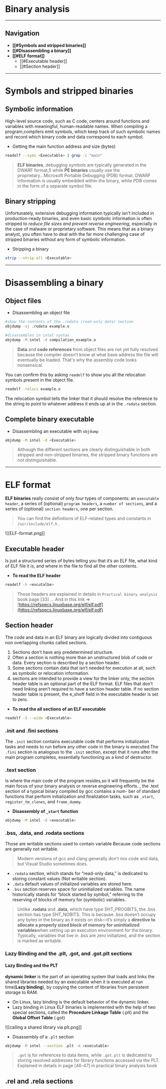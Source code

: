# Binary analysis
---
## Navigation
- **[[#Symbols and stripped binaries]]**
- **[[#Disassembling a binary]]**
- **[[#ELF format]]**
	- [[#Executable header]]
	- [[#Section header]]
---
# Symbols and stripped binaries
## Symbolic information
High-level source code, such as C code, centers around functions and variables with meaningful, human-readable names. When compiling a program,compilers emit symbols, which keep track of such symbolic
names and record which binary code and data correspond to each symbol.
- Getting the main function address and size (bytes)
```bash
readelf --syms <Executable> | grep -i "main"
```
> **ELF binaries**, debugging symbols are typically generated in the DWARF format,5 while **PE binaries** usually use the proprietary...Microsoft Portable Debugging (PDB) format. DWARF information is usually embedded within the binary, while PDB comes in the form of a separate symbol file.
## Binary stripping
Unfortunately, extensive debugging information typically isn’t included
in production-ready binaries, and even basic symbolic information is often stripped to *reduce file sizes and prevent reverse engineering*, especially in the case of malware or proprietary software. This means that as a binary analyst, you often have to deal with the far more challenging case of stripped binaries without any form of symbolic information.
- Stripping a binary
```bash
strip --strip-all <Executable>
```
---
# Disassembling a binary
## Object files
- Disassembling an object file
```bash
#show the contents of the .rodata (read-only data) section
objdump -sj .rodata example.o

#disassembles in intel syntax 
objdump -M intel -d compilation_example.o
```
>**Data** and **code references** from object files are not yet fully resolved because the compiler doesn’t know at what base address the file will eventually be loaded. That's why the assembly code looks nonsensical.

You can confirm this by asking `readelf` to show you all the relocation symbols present in the object file.
```bash
readelf -relocs example.o
```
The relocation symbol tells the linker that it should resolve the reference to the string to point to whatever address it ends up at in the `.rodata` section.
## Complete binary executable
- Disassembling an executable with `objdump`
```bash
objdump -M intel -d <Executable>
```
> Although the different sections are clearly distinguishable in both stripped and non-stripped binaries, the stripped binary functions are not distinguishable.
---
# ELF format
**ELF binaries** really consist of only four types of components: an `executable header`, a series of (optional) `program headers`, a `number of sections`, and a series of (optional) `section headers`, one per section.
> You can find the definitions of ELF-related types and constants in `/usr/include/elf.h` .

![[ELF-format.png]]

## Executable header
Is just a structured series of bytes telling you that it’s an ELF file, what kind of ELF file it is, and where in the file to find all the other contents.
- **To read the ELF header**
```bash
readelf -h <excutalbe>
```
> Those headers are explained in details in `Practical binary analysis` book  page [33] ...
> And  in this link => [https://refspecs.linuxbase.org/elf/elf.pdf](https://refspecs.linuxbase.org/elf/elf.pdf)

## Section header
The code and data in an ELF binary are logically divided into contiguous non overlapping chunks called sections.
1. Sections don’t have any predetermined structure.
2. Often a section is nothing more than an unstructured blob of code or data. Every section is described by a section header.
3. Some sections contain data that isn’t needed for execution at all, such as symbolic or relocation information.
4. sections are intended to provide a view for the linker only, the
section header table is an optional part of the ELF format. ELF files that don’t need linking aren’t required to have a section header table. If no section header table is present, the e_shoff field in the executable header is set to zero.

- **To read the all sections of an ELF executable**
```bash 
readelf -S --wide <Executable>
```
### .init and .fini sections
The `.init` section contains executable code that performs initialization tasks and needs to run before any other code in
the binary is executed.The `.fini` section is analogous to the `.init` section, except that it runs after the main program completes, essentially functioning as a kind of destructor.

### .text section
Is where the main code of the program resides,so it will frequently be the main focus of your binary analysis or reverse engineering efforts.
, the .text section of a typical binary compiled by gcc contains a num-
ber of standard functions that perform initialization and finalization tasks, such as `_start`, `register_tm_clones`, and `frame_dummy`.
- **Disassembly of `_start` function**
```bash
objdump -M intel -d <executable>
```

### .bss, .data, and .rodata sections
Those are writable sections used to contain variable Because code sections are generally not writable.
> Modern versions of gcc and clang generally don’t mix code and data, but Visual Studio sometimes does.

- `.rodata` section, which stands for “read-only data,” is dedicated to storing constant values (Not writable section).
- `.data` default values of initialized variables are stored here.
- `.bss` section reserves space for uninitialized variables. The name historically stands for “block started by symbol,” referring to the reserving of blocks of memory for (symbolic) variables.

>Unlike **.rodata** and **.data**, which have type SHT_PROGBITS, the .bss section has type SHT_NOBITS. This is because .bss doesn’t occupy any bytes in the binary as it exists on disk—it’s simply a **directive to allocate a properly sized block of memory for uninitialized variables**when setting up an execution environment for the binary. Typically, variables that live in .bss are zero initialized, and the section is marked as writable.

### Lazy Binding and the .plt, .got, and .got.plt sections
#### Lazy Binding and the PLT
 **dynamic linker** is the part of an operating system that loads and links the shared libraries needed by an executable when it is executed  at run time(**Lazy binding**), by copying the content of libraries from persistent storage to RAM.
 - On Linux, lazy binding is the default behavior of the dynamic linker.
- Lazy binding in Linux ELF binaries is implemented with the help of two special sections, called the **Procedure Linkage Table** (.plt) and the **Global Offset Table** (.got)
 
 ![[calling a shared library via plt.png]]
 
 - Disassembly of a `.plt` section
```bash
objdump -M intel --section .plt -d <executable>
```

> `.got` is for references to data items, while `.got.plt` is dedicated to storing resolved addresses for library functions accessed via the PLT.
> Explained in details in page [46-47] in practical binary analysis book

## .rel and .rela sections
